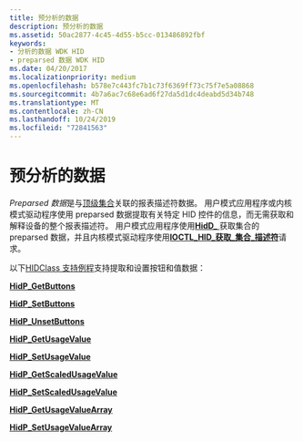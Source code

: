 ```yaml
---
title: 预分析的数据
description: 预分析的数据
ms.assetid: 50ac2877-4c45-4d55-b5cc-013486892fbf
keywords:
- 分析的数据 WDK HID
- preparsed 数据 WDK HID
ms.date: 04/20/2017
ms.localizationpriority: medium
ms.openlocfilehash: b578e7c443fc7b1c73f6369ff73c75f7e5a08868
ms.sourcegitcommit: 4b7a6ac7c68e6ad6f27da5d1dc4deabd5d34b748
ms.translationtype: MT
ms.contentlocale: zh-CN
ms.lasthandoff: 10/24/2019
ms.locfileid: "72841563"
---
```

# <a name="preparsed-data"></a>预分析的数据





*Preparsed 数据*是与[顶级集合](top-level-collections.md)关联的报表描述符数据。 用户模式应用程序或内核模式驱动程序使用 preparsed 数据提取有关特定 HID 控件的信息，而无需获取和解释设备的整个报表描述符。 用户模式应用程序使用[**HidD\_** ](https://docs.microsoft.com/windows-hardware/drivers/ddi/hidsdi/nf-hidsdi-hidd_getpreparseddata)获取集合的 preparsed 数据，并且内核模式驱动程序使用[**IOCTL\_HID\_获取\_集合\_描述符**](https://docs.microsoft.com/windows-hardware/drivers/ddi/hidclass/ni-hidclass-ioctl_hid_get_collection_descriptor)请求。

以下[HIDClass 支持例程](https://docs.microsoft.com/windows-hardware/drivers/ddi/index)支持提取和设置按钮和值数据：

[**HidP\_GetButtons**](https://docs.microsoft.com/windows-hardware/drivers/hid/hdpi-h-macros)

[**HidP\_SetButtons**](https://docs.microsoft.com/windows-hardware/drivers/hid/hdpi-h-macros)

[**HidP\_UnsetButtons**](https://docs.microsoft.com/windows-hardware/drivers/hid/hdpi-h-macros)

[**HidP\_GetUsageValue**](https://docs.microsoft.com/windows-hardware/drivers/ddi/hidpi/nf-hidpi-hidp_getusagevalue)

[**HidP\_SetUsageValue**](https://docs.microsoft.com/windows-hardware/drivers/ddi/hidpi/nf-hidpi-hidp_setusagevalue)

[**HidP\_GetScaledUsageValue**](https://docs.microsoft.com/windows-hardware/drivers/ddi/hidpi/nf-hidpi-hidp_getscaledusagevalue)

[**HidP\_SetScaledUsageValue**](https://docs.microsoft.com/windows-hardware/drivers/ddi/hidpi/nf-hidpi-hidp_setscaledusagevalue)

[**HidP\_GetUsageValueArray**](https://docs.microsoft.com/windows-hardware/drivers/ddi/hidpi/nf-hidpi-hidp_getusagevaluearray)

[**HidP\_SetUsageValueArray**](https://docs.microsoft.com/windows-hardware/drivers/ddi/hidpi/nf-hidpi-hidp_setusagevaluearray)

 

 




